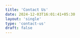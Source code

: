 ```yaml
---
title: 'Contact Us'
date: 2024-12-03T16:01:41+05:30
layout: 'single'
type: 'contact-us'
draft: false
---
```

